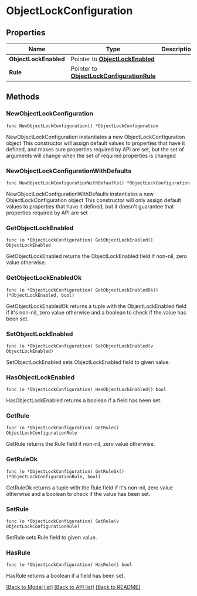# ObjectLockConfiguration

## Properties

Name | Type | Description | Notes
------------ | ------------- | ------------- | -------------
**ObjectLockEnabled** | Pointer to [**ObjectLockEnabled**](ObjectLockEnabled.md) |  | [optional] 
**Rule** | Pointer to [**ObjectLockConfigurationRule**](ObjectLockConfigurationRule.md) |  | [optional] 

## Methods

### NewObjectLockConfiguration

`func NewObjectLockConfiguration() *ObjectLockConfiguration`

NewObjectLockConfiguration instantiates a new ObjectLockConfiguration object
This constructor will assign default values to properties that have it defined,
and makes sure properties required by API are set, but the set of arguments
will change when the set of required properties is changed

### NewObjectLockConfigurationWithDefaults

`func NewObjectLockConfigurationWithDefaults() *ObjectLockConfiguration`

NewObjectLockConfigurationWithDefaults instantiates a new ObjectLockConfiguration object
This constructor will only assign default values to properties that have it defined,
but it doesn't guarantee that properties required by API are set

### GetObjectLockEnabled

`func (o *ObjectLockConfiguration) GetObjectLockEnabled() ObjectLockEnabled`

GetObjectLockEnabled returns the ObjectLockEnabled field if non-nil, zero value otherwise.

### GetObjectLockEnabledOk

`func (o *ObjectLockConfiguration) GetObjectLockEnabledOk() (*ObjectLockEnabled, bool)`

GetObjectLockEnabledOk returns a tuple with the ObjectLockEnabled field if it's non-nil, zero value otherwise
and a boolean to check if the value has been set.

### SetObjectLockEnabled

`func (o *ObjectLockConfiguration) SetObjectLockEnabled(v ObjectLockEnabled)`

SetObjectLockEnabled sets ObjectLockEnabled field to given value.

### HasObjectLockEnabled

`func (o *ObjectLockConfiguration) HasObjectLockEnabled() bool`

HasObjectLockEnabled returns a boolean if a field has been set.

### GetRule

`func (o *ObjectLockConfiguration) GetRule() ObjectLockConfigurationRule`

GetRule returns the Rule field if non-nil, zero value otherwise.

### GetRuleOk

`func (o *ObjectLockConfiguration) GetRuleOk() (*ObjectLockConfigurationRule, bool)`

GetRuleOk returns a tuple with the Rule field if it's non-nil, zero value otherwise
and a boolean to check if the value has been set.

### SetRule

`func (o *ObjectLockConfiguration) SetRule(v ObjectLockConfigurationRule)`

SetRule sets Rule field to given value.

### HasRule

`func (o *ObjectLockConfiguration) HasRule() bool`

HasRule returns a boolean if a field has been set.


[[Back to Model list]](../README.md#documentation-for-models) [[Back to API list]](../README.md#documentation-for-api-endpoints) [[Back to README]](../README.md)


